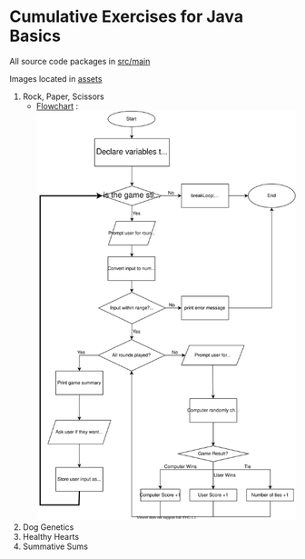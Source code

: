 # Cumulative Exercises for Java Basics

All source code packages in [src/main](src/main)

Images located in [assets](assets)
1. Rock, Paper, Scissors
    - [Flowchart](assets/rpsFlow.svg) :
    ![Flowchart](assets/rpsFlow.svg)
2. Dog Genetics
3. Healthy Hearts
4. Summative Sums